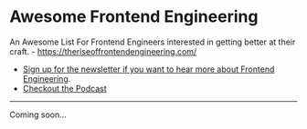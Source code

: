 # Awesome Frontend Engineering

An Awesome List For Frontend Engineers interested in getting better at their craft. - https://theriseoffrontendengineering.com/

* [Sign up for the newsletter if you want to hear more about Frontend Engineering](http://eepurl.com/ci_mQn).
* [Checkout the Podcast](https://theriseoffrontendengineering.com/podcast/)

---

Coming soon...
